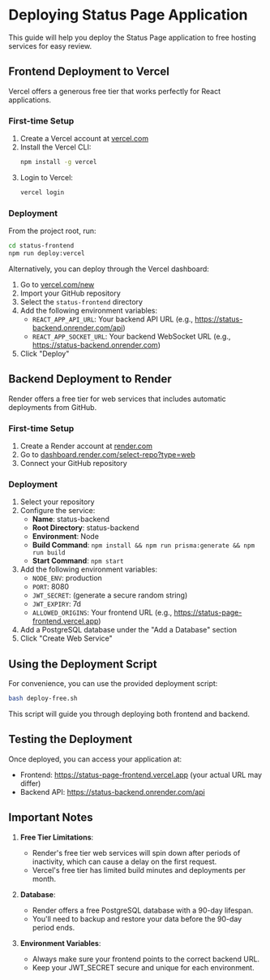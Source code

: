 # Deploying Status Page Application

This guide will help you deploy the Status Page application to free hosting services for easy review.

## Frontend Deployment to Vercel

Vercel offers a generous free tier that works perfectly for React applications.

### First-time Setup

1. Create a Vercel account at [vercel.com](https://vercel.com)
2. Install the Vercel CLI:
   ```bash
   npm install -g vercel
   ```
3. Login to Vercel:
   ```bash
   vercel login
   ```

### Deployment

From the project root, run:
```bash
cd status-frontend
npm run deploy:vercel
```

Alternatively, you can deploy through the Vercel dashboard:
1. Go to [vercel.com/new](https://vercel.com/new)
2. Import your GitHub repository
3. Select the `status-frontend` directory
4. Add the following environment variables:
   - `REACT_APP_API_URL`: Your backend API URL (e.g., https://status-backend.onrender.com/api)
   - `REACT_APP_SOCKET_URL`: Your backend WebSocket URL (e.g., https://status-backend.onrender.com)
5. Click "Deploy"

## Backend Deployment to Render

Render offers a free tier for web services that includes automatic deployments from GitHub.

### First-time Setup

1. Create a Render account at [render.com](https://render.com)
2. Go to [dashboard.render.com/select-repo?type=web](https://dashboard.render.com/select-repo?type=web)
3. Connect your GitHub repository

### Deployment

1. Select your repository
2. Configure the service:
   - **Name**: status-backend
   - **Root Directory**: status-backend
   - **Environment**: Node
   - **Build Command**: `npm install && npm run prisma:generate && npm run build`
   - **Start Command**: `npm start`
3. Add the following environment variables:
   - `NODE_ENV`: production
   - `PORT`: 8080
   - `JWT_SECRET`: (generate a secure random string)
   - `JWT_EXPIRY`: 7d
   - `ALLOWED_ORIGINS`: Your frontend URL (e.g., https://status-page-frontend.vercel.app)
4. Add a PostgreSQL database under the "Add a Database" section
5. Click "Create Web Service"

## Using the Deployment Script

For convenience, you can use the provided deployment script:

```bash
bash deploy-free.sh
```

This script will guide you through deploying both frontend and backend.

## Testing the Deployment

Once deployed, you can access your application at:
- Frontend: https://status-page-frontend.vercel.app (your actual URL may differ)
- Backend API: https://status-backend.onrender.com/api

## Important Notes

1. **Free Tier Limitations**: 
   - Render's free tier web services will spin down after periods of inactivity, which can cause a delay on the first request.
   - Vercel's free tier has limited build minutes and deployments per month.

2. **Database**: 
   - Render offers a free PostgreSQL database with a 90-day lifespan.
   - You'll need to backup and restore your data before the 90-day period ends.

3. **Environment Variables**:
   - Always make sure your frontend points to the correct backend URL.
   - Keep your JWT_SECRET secure and unique for each environment.
